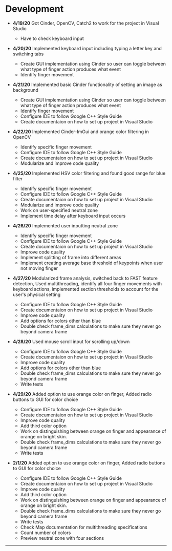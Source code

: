 # Development

 - **4/19/20** Got Cinder, OpenCV, Catch2 to work for the project in Visual Studio
   - Have to check keyboard input

- **4/20/20** Implemented keyboard input including typing a letter key and switching tabs
  - Create GUI implementation using Cinder so user can toggle between what type of finger action produces what event
  - Identify finger movement

- **4/21/20** Implemented basic Cinder functionality of setting an image as background
  - Create GUI implementation using Cinder so user can toggle between what type of finger action produces what event
  - Identify finger movement
  - Configure IDE to follow Google C++ Style Guide
  - Create documentaion on how to set up project in Visual Studio

- **4/22/20** Implemented Cinder-ImGui and orange color filtering in OpenCV
  - Identify specific finger movement
  - Configure IDE to follow Google C++ Style Guide
  - Create documentaion on how to set up project in Visual Studio
  - Modularize and improve code quality

- **4/25/20** Implemented HSV color filtering and found good range for blue filter
  - Identify specific finger movement
  - Configure IDE to follow Google C++ Style Guide
  - Create documentaion on how to set up project in Visual Studio
  - Modularize and improve code quality
  - Work on user-specified neutral zone
  - Implement time delay after keyboard input occurs

- **4/26/20** Implemented user inputting neutral zone
  - Identify specific finger movement
  - Configure IDE to follow Google C++ Style Guide
  - Create documentaion on how to set up project in Visual Studio
  - Improve code quality
  - Implement splitting of frame into different areas
  - Implement creating average base threshold of keypoints when user not moving finger

- **4/27/20** Modularized frame analysis, switched back to FAST feature detection, Used multithreading, identify all four finger movements with keyboard actions, implemented section thresholds to account for the user's physical setting
  - Configure IDE to follow Google C++ Style Guide
  - Create documentaion on how to set up project in Visual Studio
  - Improve code quality
  - Add options for colors other than blue
  - Double check frame_dims calculations to make sure they never go beyond camera frame

- **4/28/20** Used mouse scroll input for scrolling up/down
  - Configure IDE to follow Google C++ Style Guide
  - Create documentaion on how to set up project in Visual Studio
  - Improve code quality
  - Add options for colors other than blue
  - Double check frame_dims calculations to make sure they never go beyond camera frame
  - Write tests

- **4/29/20** Added option to use orange color on finger, Added radio buttons to GUI for color choice
  - Configure IDE to follow Google C++ Style Guide
  - Create documentaion on how to set up project in Visual Studio
  - Improve code quality
  - Add third color option
  - Work on distinguishing between orange on finger and appearance of orange on bright skin.
  - Double check frame_dims calculations to make sure they never go beyond camera frame
  - Write tests

- **2/1/20** Added option to use orange color on finger, Added radio buttons to GUI for color choice
  - Configure IDE to follow Google C++ Style Guide
  - Create documentaion on how to set up project in Visual Studio
  - Improve code quality
  - Add third color option
  - Work on distinguishing between orange on finger and appearance of orange on bright skin.
  - Double check frame_dims calculations to make sure they never go beyond camera frame
  - Write tests
  - Check Map documentation for multithreading specifications
  - Count number of colors
  - Preview neutral zone with four sections
---
